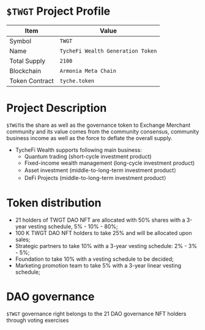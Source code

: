# `$TWGT` Project Profile

|Item | Value|
|--|--|
| Symbol | `TWGT` |
| Name | `TycheFi Wealth Generation Token` |
| Total Supply | `2100` |
| Blockchain | `Armonia Meta Chain`|
| Token Contract | `tyche.token` |

# Project Description
`$TWGT`is the share as well as the governance token to Exchange Merchant community and its value comes from the community consensus, community business income as well as the force to deflate the overall supply.

* TycheFi Wealth supports following main business:
  - Quantum trading (short-cycle investment product)
  - Fixed-income wealth management (long-cycle investment product)
  - Asset investment (middle-to-long-term investment product）
  - DeFi Projects (middle-to-long-term investment product）
  
# Token distribution

* 21 holders of TWGT DAO NFT are allocated with 50% shares with a 3-year vesting schedule, 5% - 10% - 80%;
* 100 K TWGT DAO NFT holders to take 25% and will be allocated upon sales;
* Strategic partners to take 10% with a 3-year vesting schedule: 2% - 3% - 5%;
* Foundation to take 10% with a vesting schedule to be decided;
* Marketing promotion team to take 5% with a 3-year linear vesting schedule;
  
# DAO governance

`$TWGT` governance right belongs to the 21 DAO governance NFT holders through voting exercises